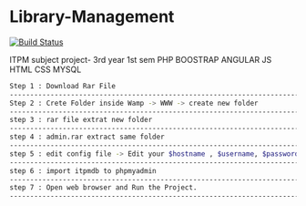 # Library-Management
[![Build Status](https://travis-ci.org/joemccann/dillinger.svg?branch=master)](https://travis-ci.org/joemccann/dillinger)

ITPM subject project- 3rd year 1st sem
PHP
BOOSTRAP 
ANGULAR 
JS 
HTML 
CSS 
MYSQL 

```sh
Step 1 : Download Rar File
-----------------------------------------------------------------------------
Step 2 : Crete Folder inside Wamp -> WWW -> create new folder
-----------------------------------------------------------------------------
step 3 : rar file extrat new folder
-----------------------------------------------------------------------------
step 4 : admin.rar extract same folder
-----------------------------------------------------------------------------
step 5 : edit config file -> Edit your $hostname , $username, $password
-----------------------------------------------------------------------------
step 6 : import itpmdb to phpmyadmin
-----------------------------------------------------------------------------
step 7 : Open web browser and Run the Project.
-----------------------------------------------------------------------------
 
```
